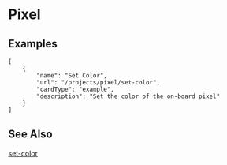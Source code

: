 # Pixel

## Examples

```codecard
[
    {
        "name": "Set Color",
        "url": "/projects/pixel/set-color",
        "cardType": "example",
        "description": "Set the color of the on-board pixel"
    }
]
```

## See Also

[set-color](/projects/pixel/set-color)